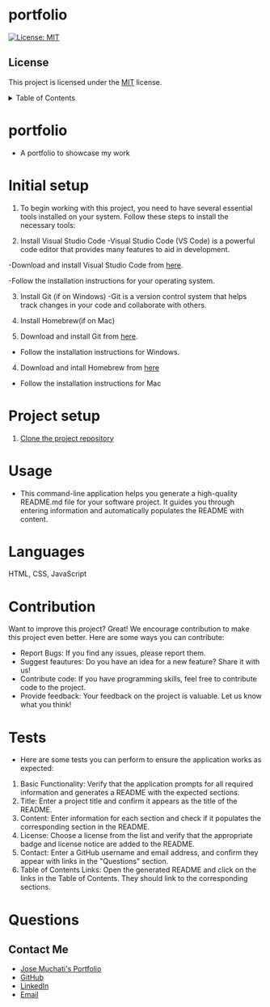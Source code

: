# portfolio

  [![License: MIT](https://img.shields.io/badge/License-MIT-blue.svg)](https://opensource.org/licenses/MIT)

  ## License
  This project is licensed under the [MIT](https://opensource.org/licenses/MIT) license.

<details>
<summary>Table of Contents</summary>

* [Initial Setup](#initial-setup)
* [Project Setup](#project-setup)
* [Languages](#languages)
* [Usage](#usage)
* [Contribution](#contribution)
* [Questions](#questions)

</details>

# portfolio
- A portfolio to showcase my work

# Initial setup

1. To begin working with this project, you need to have several essential tools installed on your system. Follow these steps to install the necessary tools:

2. Install Visual Studio Code
-Visual Studio Code (VS Code) is a powerful code editor that provides many features to aid in development.

-Download and install Visual Studio Code from [here](https://code.visualstudio.com/Download).

-Follow the installation instructions for your operating system.

3. Install Git (if on Windows)
-Git is a version control system that helps track changes in your code and collaborate with others.

3. Install Homebrew(if on Mac)

4. Download and install Git from [here](https://git-scm.com/downloads).
- Follow the installation instructions for Windows.

4. Download and intall Homebrew from [here](https://brew.sh/)
- Follow the installation instructions for Mac

# Project setup

1. [Clone the project repository](https://docs.github.com/en/repositories/creating-and-managing-repositories/cloning-a-repository)

# Usage
- This command-line application helps you generate a high-quality README.md file for your software project. It guides you through entering information and automatically populates the README with content.

# Languages
HTML, CSS, JavaScript

# Contribution
Want to improve this project? Great! We encourage contribution to make this project even better. Here are some ways you can contribute:
- Report Bugs: If you find any issues, please report them.
- Suggest feautures: Do you have an idea for a new feature? Share it with us!
- Contribute code: If you have programming skills, feel free to contribute code to the project.
- Provide feedback: Your feedback on the project is valuable. Let us know what you think!

# Tests
- Here are some tests you can perform to ensure the application works as expected:
1. Basic Functionality: Verify that the application prompts for all required information and generates a README with the expected sections.
2. Title: Enter a project title and confirm it appears as the title of the README.
3. Content: Enter information for each section and check if it populates the corresponding section in the README.
4. License: Choose a license from the list and verify that the appropriate badge and license notice are added to the README.
5. Contact: Enter a GitHub username and email address, and confirm they appear with links in the "Questions" section.
6. Table of Contents Links: Open the generated README and click on the links in the Table of Contents. They should link to the corresponding sections.


# Questions
## Contact Me

- [Jose Muchati's Portfolio](https://uwttn.github.io/portfolio/)
- [GitHub](https://github.com/uwttn)
- [LinkedIn](https://www.linkedin.com/in/uwttn)
- [Email](mailto:muchati@icloud.com)


